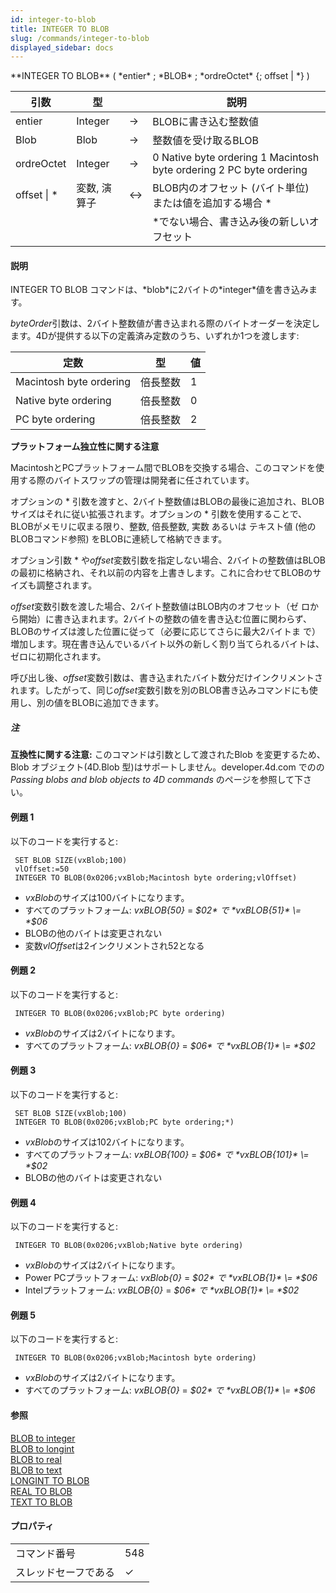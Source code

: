```yaml
---
id: integer-to-blob
title: INTEGER TO BLOB
slug: /commands/integer-to-blob
displayed_sidebar: docs
---
```


<!--REF #_command_.INTEGER TO BLOB.Syntax-->**INTEGER TO BLOB** ( *entier* ; *BLOB* ; *ordreOctet* {; offset | *} )<!-- END REF-->
<!--REF #_command_.INTEGER TO BLOB.Params-->
| 引数 | 型 |  | 説明 |
| --- | --- | --- | --- |
| entier | Integer | &#8594;  | BLOBに書き込む整数値 |
| Blob | Blob | &#8594;  | 整数値を受け取るBLOB |
| ordreOctet | Integer | &#8594;  | 0 Native byte ordering 1 Macintosh byte ordering 2 PC byte ordering |
| offset &#124; * | 変数, 演算子 | &#8596; | BLOB内のオフセット (バイト単位) または値を追加する場合 * |
| || | *でない場合、書き込み後の新しいオフセット |

<!-- END REF-->

#### 説明 

<!--REF #_command_.INTEGER TO BLOB.Summary-->INTEGER TO BLOB コマンドは、*blob*に2バイトの*integer*値を書き込みます。<!-- END REF-->

*byteOrder*引数は、2バイト整数値が書き込まれる際のバイトオーダーを決定します。4Dが提供する以下の定義済み定数のうち、いずれか1つを渡します:

| 定数                      | 型    | 値 |
| ----------------------- | ---- | - |
| Macintosh byte ordering | 倍長整数 | 1 |
| Native byte ordering    | 倍長整数 | 0 |
| PC byte ordering        | 倍長整数 | 2 |

**プラットフォーム独立性に関する注意**  

MacintoshとPCプラットフォーム間でBLOBを交換する場合、このコマンドを使用する際のバイトスワップの管理は開発者に任されています。

オプションの \* 引数を渡すと、2バイト整数値はBLOBの最後に追加され、BLOBサイズはそれに従い拡張されます。オプションの \* 引数を使用することで、BLOBがメモリに収まる限り、整数, 倍長整数, 実数 あるいは テキスト値 (他のBLOBコマンド参照) をBLOBに連続して格納できます。 

オプション引数 \* や*offset*変数引数を指定しない場合、2バイトの整数値はBLOBの最初に格納され、それ以前の内容を上書きします。これに合わせてBLOBのサイズも調整されます。

*offset*変数引数を渡した場合、2バイト整数値はBLOB内のオフセット（ゼ ロから開始）に書き込まれます。2バイトの整数の値を書き込む位置に関わらず、BLOBのサイズは渡した位置に従って（必要に応じてさらに最大2バイトま で）増加します。現在書き込んでいるバイト以外の新しく割り当てられるバイトは、ゼロに初期化されます。

呼び出し後、*offset*変数引数は、書き込まれたバイト数分だけインクリメントされます。したがって、同じ*offset*変数引数を別のBLOB書き込みコマンドにも使用し、別の値をBLOBに追加できます。

##### 注 

**互換性に関する注意:** このコマンドは引数として渡されたBlob を変更するため、Blob オブジェクト(4D.Blob 型)はサポートしません。developer.4d.com でのの *Passing blobs and blob objects to 4D commands* のページを参照して下さい。

#### 例題 1 

以下のコードを実行すると: 

```4d
 SET BLOB SIZE(vxBlob;100)
 vlOffset:=50
 INTEGER TO BLOB(0x0206;vxBlob;Macintosh byte ordering;vlOffset)
```

* *vxBlob*のサイズは100バイトになります。
* すべてのプラットフォーム: *vxBLOB{50}* \= *$02* で *vxBLOB{51}* \= *$06*
* BLOBの他のバイトは変更されない
* 変数*vlOffset*は2インクリメントされ52となる

#### 例題 2 

以下のコードを実行すると:

```4d
 INTEGER TO BLOB(0x0206;vxBlob;PC byte ordering)
```

* *vxBlob*のサイズは2バイトになります。
* すべてのプラットフォーム: *vxBLOB{0}* \= *$06* で *vxBLOB{1}* \= *$02*

#### 例題 3 

以下のコードを実行すると:

```4d
 SET BLOB SIZE(vxBlob;100)
 INTEGER TO BLOB(0x0206;vxBlob;PC byte ordering;*)
```

* *vxBlob*のサイズは102バイトになります。
* すべてのプラットフォーム: *vxBLOB{100}* \= *$06* で *vxBLOB{101}* \= *$02*
* BLOBの他のバイトは変更されない

#### 例題 4 

以下のコードを実行すると: 

```4d
 INTEGER TO BLOB(0x0206;vxBlob;Native byte ordering)
```

* *vxBlob*のサイズは2バイトになります。
* Power PCプラットフォーム: *vxBlob{0}* \= *$02* で *vxBLOB{1}* \= *$06*
* Intelプラットフォーム: *vxBLOB{0}* \= *$06* で *vxBLOB{1}* \= *$02*

#### 例題 5 

以下のコードを実行すると:

```4d
 INTEGER TO BLOB(0x0206;vxBlob;Macintosh byte ordering)
```

* *vxBlob*のサイズは2バイトになります。
* すべてのプラットフォーム: *vxBLOB{0}* \= *$02* で *vxBLOB{1}* \= *$06*

#### 参照 

[BLOB to integer](blob-to-integer.md)  
[BLOB to longint](blob-to-longint.md)  
[BLOB to real](blob-to-real.md)  
[BLOB to text](blob-to-text.md)  
[LONGINT TO BLOB](longint-to-blob.md)  
[REAL TO BLOB](real-to-blob.md)  
[TEXT TO BLOB](text-to-blob.md)  

#### プロパティ

|  |  |
| --- | --- |
| コマンド番号 | 548 |
| スレッドセーフである | &check; |


